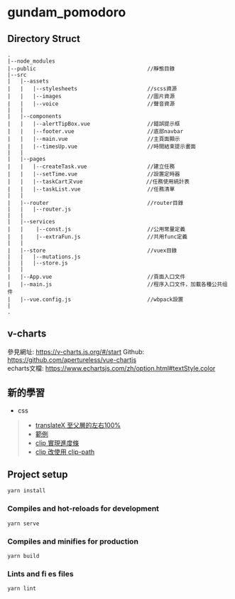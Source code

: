 # gundam_pomodoro
    
## Directory Struct
```
.
|--node_modules
|--public                                   //靜態目錄
|--src                    
|   |--assets        
|   |   |--stylesheets                      //scss資源
|   |   |--images                           //圖片資源
|   |   |--voice                            //聲音資源
|   |                   
|   |--components
|   |   |--alertTipBox.vue                  //錯誤提示框
|   |   |--footer.vue                       //底部navbar
|   |   |--main.vue                         //主頁面顯示
|   |   |--timesUp.vue                      //時間結束提示畫面
|   |       
|   |--pages
|   |   |--createTask.vue                   //建立任務    
|   |   |--setTime.vue                      //設置定時器
|   |   |--taskCartㄡvue                    //任務使用統計表
|   |   |--taskList.vue                     //任務清單
|   |   
|   |--router                               //router目錄    
|   |   |--router.js                        
|   |               
|   |--services               
|   |    |--const.js                        //公用常量定義
|   |    |--extraFun.js                     //共用func定義
|   |               
|   |--store                                //vuex目錄
|   |   |--mutations.js
|   |   |--store.js
|   |        
|   |--App.vue                              //頁面入口文件
|   |--main.js                              //程序入口文件，加載各種公共组件
|   |--vue.config.js                        //wbpack設置    
|
.    
```

## v-charts    
參見網址: https://v-charts.js.org/#/start
Github: https://github.com/apertureless/vue-chartjs    
echarts文檔: https://www.echartsjs.com/zh/option.html#textStyle.color


## 新的學習        
* css
> * [translateX 至父層的左右100%](https://stackoverflow.com/questions/21557476/how-to-use-transformtranslatex-to-move-a-child-element-horizontally-100-across)
> * [範例](http://jsfiddle.net/Nprs7/)
> * [clip 實現進度條](https://segmentfault.com/a/1190000008959054)
> * [clip 改使用 clip-path](https://www.oxxostudio.tw/articles/201503/css-clip-path.html)

    
## Project setup
```
yarn install    
```    
    
### Compiles and hot-reloads for development
```        
yarn serve
```

### Compiles and minifies for production
```
yarn build
```

### Lints and fi    es files
```    
yarn lint    
```                
